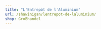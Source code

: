 ```yaml
---
title: "L'Entrepôt de l'Aluminium"
url: /shawinigan/lentrepot-de-laluminium/
shop: Großhandel
---
```

